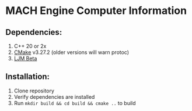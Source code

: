 # MACH Engine Computer Information
## Dependencies:
1. C++ 20 or 2x
2. [CMake](https://cmake.org/download/) v3.27.2 (older versions will warn protoc)
3. [LJM Beta](https://labjack.com/pages/support?doc=/software-driver/installer-downloads/ljm-software-installers-t4-t7-digit/)

[//]: # (4. [Protobuf]&#40;https://github.com/protocolbuffers/protobuf&#41;)
[//]: # (5. [LZ4]&#40;https://github.com/lz4/lz4&#41;)
[//]: # (6. [ZSTD]&#40;https://github.com/facebook/zstd&#41;)

## Installation:
1. Clone repository
2. Verify dependencies are installed
3. Run `mkdir build && cd build && cmake ..` to build
